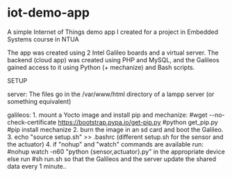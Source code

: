 # iot-demo-app
A simple Internet of Things demo app I created for a project in Embedded Systems course in NTUA

The app was created using 2 Intel Galileo boards and a virtual server.
The backend (cloud app) was created using PHP and MySQL, and the Galileos gained access to it using Python (+ mechanize) and Bash scripts.

SETUP

server: 
    The files go in the /var/www/html directory of a lampp server (or something equivalent)

galileos:
    1. mount a Yocto image and install pip and mechanize:
            #wget --no-check-certificate https://bootstrap.pypa.io/get-pip.py
            #python get_pip.py
            #pip install mechanize
    2. burn the image in an sd card and boot the Galileo.
    3. echo "source setup.sh" >> .bashrc (different setup.sh for the sensor and the actuator)
    4. if "nohup" and "watch" commands are available run:
            #nohup watch -n60 "python {sensor,actuator}.py" 
       in the appropriate device else run 
            #sh run.sh
       so that the Galileos and the server update the shared data every 1 minute..
